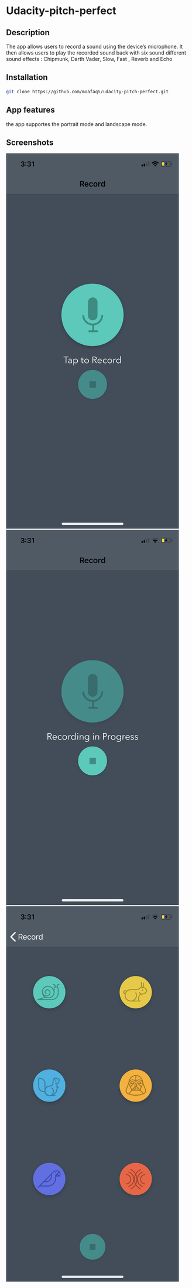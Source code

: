 # Udacity-pitch-perfect

## Description 
The app allows users to record a sound using the device’s microphone. It then allows users to play the recorded sound back 
with six sound different sound effects : Chipmunk, Darth Vader, Slow, Fast , Reverb and Echo 


## Installation
```bash
git clone https://github.com/moafaqS/udacity-pitch-perfect.git
```

## App features

the app supportes the portrait mode and landscape mode. 

## Screenshots

![record view controller 1](https://raw.githubusercontent.com/moafaqS/udacity-pitch-perfect/master/screenshots/IMG_1545.PNG)
![record view controller 2](https://raw.githubusercontent.com/moafaqS/udacity-pitch-perfect/master/screenshots/IMG_1546.PNG)
![effcts view controller](https://raw.githubusercontent.com/moafaqS/udacity-pitch-perfect/master/screenshots/IMG_1547.PNG)









